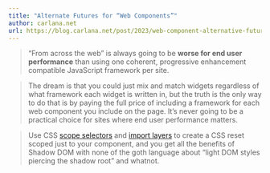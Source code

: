 ```yaml
---
title: "Alternate Futures for “Web Components”"
author: carlana.net
url: https://blog.carlana.net/post/2023/web-component-alternative-futures/
---
```


> “From across the web” is always going to be **worse for end user performance** than using one coherent, progressive enhancement compatible JavaScript framework per site.


> The dream is that you could just mix and match widgets regardless of what framework each widget is written in, but the truth is the only way to do that is by paying the full price of including a framework for each web component you include on the page. It’s never going to be a practical choice for sites where end user performance matters.


> Use CSS [scope selectors](https://developer.mozilla.org/en-US/docs/Web/CSS/@scope) and [import layers](https://developer.mozilla.org/en-US/docs/Web/CSS/@layer) to create a CSS reset scoped just to your component, and you get all the benefits of Shadow DOM with none of the goth language about “light DOM styles piercing the shadow root” and whatnot.



